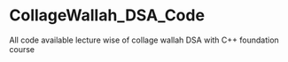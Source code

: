 # CollageWallah_DSA_Code
All code available lecture wise of collage wallah DSA with C++ foundation course
